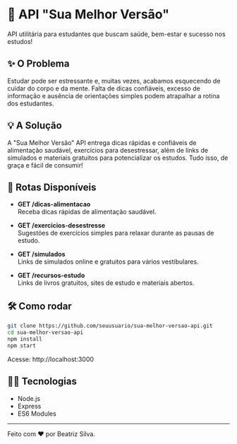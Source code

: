 # 🎯 API "Sua Melhor Versão"

API utilitária para estudantes que buscam saúde, bem-estar e sucesso nos estudos!

## ✨ O Problema

Estudar pode ser estressante e, muitas vezes, acabamos esquecendo de cuidar do corpo e da mente. Falta de dicas confiáveis, excesso de informação e ausência de orientações simples podem atrapalhar a rotina dos estudantes.

## 💡 A Solução

A "Sua Melhor Versão" API entrega dicas rápidas e confiáveis de alimentação saudável, exercícios para desestressar, além de links de simulados e materiais gratuitos para potencializar os estudos. Tudo isso, de graça e fácil de consumir!

## 🚀 Rotas Disponíveis

- **GET /dicas-alimentacao**  
  Receba dicas rápidas de alimentação saudável.

- **GET /exercicios-desestresse**  
  Sugestões de exercícios simples para relaxar durante as pausas de estudo.

- **GET /simulados**  
  Links de simulados online e gratuitos para vários vestibulares.

- **GET /recursos-estudo**  
  Links de livros gratuitos, sites de estudo e materiais abertos.

## 🛠️ Como rodar

```bash
git clone https://github.com/seuusuario/sua-melhor-versao-api.git
cd sua-melhor-versao-api
npm install
npm start
```
Acesse: http://localhost:3000

## 👩‍💻 Tecnologias

- Node.js
- Express
- ES6 Modules

---

Feito com ❤️ por Beatriz Silva.
